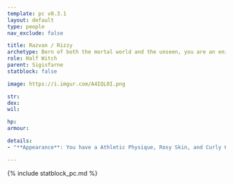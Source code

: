 ```yaml
---
template: pc v0.3.1
layout: default
type: people
nav_exclude: false

title: Razvan / Rizzy
archetype: Born of both the mortal world and the unseen, you are an enigma to some and feared by many. Yours is the tale of what happens when two worlds collide.
role: Half Witch
parent: Sigisfarne
statblock: false

image: https://i.imgur.com/A4IQL0I.png

str: 
dex: 
wil: 

hp: 
armour: 

details:
- "**Appearance**: You have a Athletic Physique, Rosy Skin, and Curly Hair. Your Face is Elongated, your Speech Squeaky. You have Soiled Clothing. You are Humble and Craven. You are 44 years old."

---
```


{% include statblock_pc.md %}
